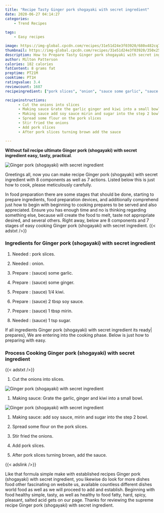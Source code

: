 ```yaml
---
title: "Recipe Tasty Ginger pork shogayaki with secret ingredient"
date: 2020-06-27 04:14:27
categories:
    - Trend Recipes
    
tags:
    - Easy recipes

image: https://img-global.cpcdn.com/recipes/31e51d24e3f03920/680x482cq70/ginger-pork-shogayaki-with-secret-ingredient-recipe-main-photo.jpg
thumbnail: https://img-global.cpcdn.com/recipes/31e51d24e3f03920/350x250cq70/ginger-pork-shogayaki-with-secret-ingredient-recipe-main-photo.jpg
description: How to Prepare Tasty Ginger pork shogayaki with secret ingredient with 8 ingredients and 7 stages of easy cooking.
author: Milton Patterson
calories: 182 calories
fatContent: 8 grams fat
preptime: PT21M
cooktime: PT1H
ratingvalue: 3.4
reviewcount: 1687
recipeingredient: ["pork slices", "onion", "sauce some garlic", "sauce some ginger", "sauce 14 kiwi", "sauce 2 tbsp soy sauce", "sauce 1 tbsp mirin", "sauce 1 tsp sugar"]

recipeinstructions: 
      - Cut the onions into slices 
      - Making sauce Grate the garlic ginger and kiwi into a small bowl 
      - Making sauce add soy sauce mirin and sugar into the step 2 bowl 
      - Spread some flour on the pork slices 
      - Stir fried the onions 
      - Add pork slices 
      - After pork slices turning brown add the sauce

---
```




**Without fail recipe ultimate Ginger pork (shogayaki) with secret ingredient easy, tasty, practical**. 


![Ginger pork (shogayaki) with secret ingredient](https://img-global.cpcdn.com/recipes/31e51d24e3f03920/680x482cq70/ginger-pork-shogayaki-with-secret-ingredient-recipe-main-photo.jpg "Ginger pork (shogayaki) with secret ingredient")




Greetings all, now you can make recipe Ginger pork (shogayaki) with secret ingredient with 8 components as well as 7 actions. Listed below this is just how to cook, please meticulously carefully.

In food preparation there are some stages that should be done, starting to prepare ingredients, food preparation devices, and additionally comprehend just how to begin with beginning to cooking prepares to be served and also appreciated. Ensure you has enough time and no is thinking regarding something else, because will create the food to melt, taste not appropriate desired, and several others. Right away, below are 8 components and 7 stages of easy cooking Ginger pork (shogayaki) with secret ingredient.
{{< adstxt />}}

### Ingredients for Ginger pork (shogayaki) with secret ingredient


1. Needed  : pork slices.

1. Needed  : onion.

1. Prepare  : (sauce) some garlic.

1. Prepare  : (sauce) some ginger.

1. Prepare  : (sauce) 1/4 kiwi.

1. Prepare  : (sauce) 2 tbsp soy sauce.

1. Prepare  : (sauce) 1 tbsp mirin.

1. Needed  : (sauce) 1 tsp sugar.



If all ingredients Ginger pork (shogayaki) with secret ingredient its ready| prepares}, We are entering into the cooking phase. Below is just how to preparing with easy.

### Process Cooking Ginger pork (shogayaki) with secret ingredient

{{< adstxt />}}


1. Cut the onions into slices.



![Ginger pork (shogayaki) with secret ingredient](https://img-global.cpcdn.com/steps/9881fba518ccca6c/160x128cq70/ginger-pork-shogayaki-with-secret-ingredient-recipe-step-1-photo.jpg" "Ginger pork (shogayaki) with secret ingredient")



1. Making sauce: Grate the garlic, ginger and kiwi into a small bowl.



![Ginger pork (shogayaki) with secret ingredient](https://img-global.cpcdn.com/steps/35d39b3eba9f159d/160x128cq70/ginger-pork-shogayaki-with-secret-ingredient-recipe-step-2-photo.jpg" "Ginger pork (shogayaki) with secret ingredient")



1. Making sauce: add soy sauce, mirin and sugar into the step 2 bowl.



1. Spread some flour on the pork slices.



1. Stir fried the onions.



1. Add pork slices.



1. After pork slices turning brown, add the sauce.





{{< adslink />}}

Like that formula simple make with established recipes Ginger pork (shogayaki) with secret ingredient, you likewise do look for more dishes food other fascinating on website us, available countless different dishes world food as well as we will proceed to add and establish. Beginning with food healthy simple, tasty, as well as healthy to food fatty, hard, spicy, pleasant, salted acid gets on our page. Thanks for reviewing the supreme recipe Ginger pork (shogayaki) with secret ingredient.
